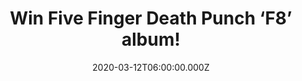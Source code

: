 ---
campaign-uuid: "c-ad5e38f4-59c5-4fdb-bbae-09624ac664ce"
type: "Competition"
category: "Music"
date: "2020-03-12T06:00:00.000Z"
end-date: "2020-04-12T23:59:00.000Z"
disable-form: false
is_promoted: false
has_entry_page: true
title: "Win Five Finger Death Punch ‘F8’ album!"
competition-description: "<p>Five Finger Death Punch are back and they are taking\
  \ fate into their own hands. The highly anticipated eighth album is here and we\
  \ are giving away a copy to you.</p>\n<p>Click below for a chance to win.</p>\n"
hero-header: "Win Five Finger Death Punch ‘F8’ album!"
terms-confirmation: "N/A"
banner-img: "https://assets.expresslyapp.com/asset-240ce0aa-de0e-42ba-a687-019be1d6b102.jpg"
logo-left-href: "http://club.expressly.io"
logo-left-image: "https://assets.expresslyapp.com/asset-60e01731-6604-4385-8df2-c7601ee268f2.jpg"
logo-left-title: "Expressly Club"
bg-image-hero: "https://assets.expresslyapp.com/asset-c614d12e-d3f6-4d98-a03d-8b2672b3b158.gif"
bg-image-first: "https://assets.expresslyapp.com/asset-d1a1ac36-a7e8-4e9c-b2f8-853d24d3324a.jpg"
section1-content: "<p>Five Finger Death Punch have sold more than 10 million albums,\
  \ collected multiple gold and platinum awards and sold out arenas around the globe.\
  \ The band's previous album, 2018's 'And Justice For None', charted at no. 7 in\
  \ the UK and Top 10 in several other European territories.</p>\n<p>Want to hear\
  \ it first? Enter below for a chance to win it now.</p>\n"
entry-title: "Win Five Finger Death Punch ‘F8’ album!"
entry-content: "<p>Enter the draw to win Five Finger Death Punch ‘F8’ album by completing\
  \ the form below before 23:59 on the 10th of April 2020.</p>\n"
has-winner: false
prize-description: "Five Finger Death Punch ‘F8’ album!"
special-conditions: "Multiple entries are allowed up to one every day.\r\n\r\nThis\
  \ competition is also available on: https://aaa.nme.com/competitions/five-finger-death-album"
country-restrictions:
- "GB"
---